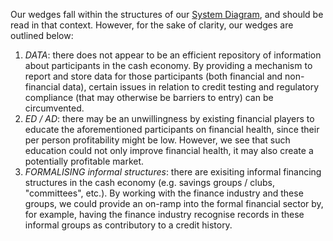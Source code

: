 Our wedges fall within the structures of our [System Diagram](link.com), and should be read in that context. However, for the sake of clarity, our wedges are outlined below:

1. *DATA*: there does not appear to be an efficient repository of information about participants in the cash economy. By providing a mechanism to report and store data for those participants (both financial and non-financial data), certain issues in relation to credit testing and regulatory compliance (that may otherwise be barriers to entry) can be circumvented.
2. *ED / AD*: there may be an unwillingness by existing financial players to educate the aforementioned participants on financial health, since their per person profitability might be low. However, we see that such education could not only improve financial health, it may also create a potentially profitable market.
3. *FORMALISING informal structures*: there are exisiting informal financing structures in the cash economy (e.g. savings groups / clubs, "committees", etc.). By working with the finance industry and these groups, we could provide an on-ramp into the formal financial sector by, for example, having the finance industry recognise records in these informal groups as contributory to a credit history.
